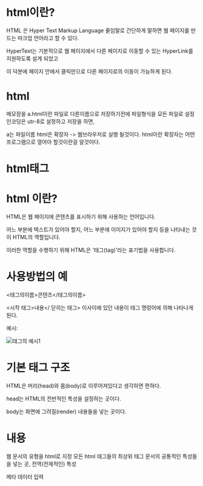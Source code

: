 html이란?
====

HTML 은 Hyper Text Markup Language 줄임말로 간단하게 말하면 웹 페이지를 만드는 마크업 언어라고 할 수 있다. 

HyperText는 기본적으로 웹 페이지에서 다른 페이지로 이동할 수 있는 HyperLink를 지원하도록 설계 되었고 

이 덕분에 페이지 안에서 클릭만으로 다른 페이지로의 이동이 가능하게 된다.

html
====

메모장을 a.html이란 파일로 다른이름으로 저장하기전에 파일형식을 모든 파일로 설정 인코딩은 utr-8로 설정하고 저장을 하면,

a는 파일이름 html은 확장자 -> 웹브라우저로 실행 될것이다. html이란 확장자는 어떤 프로그램으로 열어아 할것이란걸 알것이다.

html태그
====

html 이란?
====

HTML은 웹 페이지에 콘텐츠를 표시하기 위해 사용하는 언어입니다. 

어느 부분에 텍스트가 있어야 할지, 어느 부분에 이미지가 있어야 할지 등을 나타내는 것이 HTML의 역할입니다. 

이러한 역할을 수행하기 위해 HTML은 '태그(tag)'라는 표기법을 사용합니다.

사용방법의 예
===

<태그의이름>콘텐츠</태그의이름>  

<시작 태그>내용</ 닫히는 태그> 이사이에 있던 내용이 태그 명렁어에 의해 나타나게된다.

예시:

![태그의 예시1](https://github.com/kmh0128/html-/assets/100178951/871c9479-92e1-4689-b78a-09c8875a3412)

기본 태그 구조
===
HTML은 머리(head)와 몸(body)로 이루어져있다고 생각하면 편하다.

head는 HTML의 전반적인 특성을 설정하는 곳이다.

body는 화면에 그려질(render) 내용들을 넣는 곳이다.

내용
===

<!DOCTYPE html>   웹 문서의 유형을 html로 지정

<html>	모든 html 태그들의 최상위 태그

<head>	문서의 공통적인 특성들을 넣는 곳, 전역(전체적인) 특성

<meta>	메타 데이터 입력

<title>	문서의 제목

<body>	문서의 본문, 여기에 내용을 나타낸다.


예
===

    <!DOCTYPE html>
    <html lang="ko">
    <head>
        <meta charset="UTF-8">
        <title>Document</title>
    </head>
    <body>
      <h1>여기는 문서 본문입니다.</h1>
    </body>
    </html>


HTML Basic Tags
====




<html>

웹페이지의 시작과 끝을 나타낸다.

<head>

웹 페이지의 정보, 문서에서 사용할 외부 파일들을 링크할 때 사용한다.

<body>

브라우저에 실제 표시되는 내용을 담고있다.

<title>

문서의 제목을 나타낸다. 웹브라우저의 제목 표시줄에 표시된다.

보통 제목표시줄이 더 많이 노출되기 때문에 잘 쓰면 좋다.


내용 입력
===
제목

h1, h2, …, h6 (heading)

예
==

    <h1>h1입니다.</h1>                       

    <h2>h2입니다.</h2>                       

    <h3>h3입니다.</h3>       
                           =>              1일때 가장 크고 숫자가 커질수록 글자 크기가 작아진다.
    <h4>h4입니다.</h4>

    <h5>h5입니다.</h5>

    <h6>h6입니다.</h6>




html속성
====












참고자료
====
https://velog.io/@ljinsk3/HTML-%EA%B8%B0%EC%B4%88-%EB%82%B4%EC%9A%A9-%EC%A0%95%EB%A6%AC

https://yunbinni.tistory.com/63

https://velog.io/@ansalstmd/HTML-1

https://velog.io/@ansalstmd/HTML-1

https://www.youtube.com/watch?v=JiuYfoSEac4&list=PLuHgQVnccGMDUzDDCKW-pCZQY-MMCX5yB&index=7

https://wikidocs.net/160445
